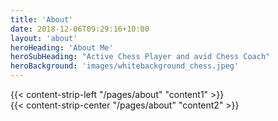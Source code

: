 ```yaml
---
title: 'About'
date: 2018-12-06T09:29:16+10:00
layout: 'about'
heroHeading: 'About Me'
heroSubHeading: "Active Chess Player and avid Chess Coach"
heroBackground: 'images/whitebackground_chess.jpeg'
---
```


<div>
{{< content-strip-left "/pages/about" "content1" >}}
</div>
<div>
{{< content-strip-center "/pages/about" "content2" >}}
</div>
